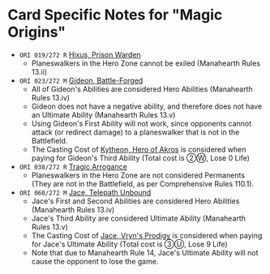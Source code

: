 # Card Specific Notes for "Magic Origins"

* `ORI 019/272 R` [Hixus, Prison Warden](http://gatherer.wizards.com/Pages/Card/Details.aspx?multiverseid=398611)
  * Planeswalkers in the Hero Zone cannot be exiled (Manahearth Rules 13.ii)
* `ORI 023/272 M` [Gideon, Battle-Forged](http://gatherer.wizards.com/Pages/Card/Details.aspx?multiverseid=398429)
  * All of Gideon's Abilities are considered Hero Abilities (Manahearth Rules 13.iv)
  * Gideon does not have a negative ability, and therefore does not have an Ultimate Ability (Manahearth Rules 13.v)
  * Using Gideon's First Ability will not work, since opponents cannot attack (or redirect damage) to a planeswalker that is not in the Battlefield.
  * The Casting Cost of [Kytheon, Hero of Akros](http://gatherer.wizards.com/Pages/Card/Details.aspx?multiverseid=398428) is considered when paying for Gideon's Third Ability (Total cost is &#9313;&#9420;, Lose 0 Life)
* `ORI 038/272 R` [Tragic Arrogance](http://gatherer.wizards.com/Pages/Card/Details.aspx?multiverseid=398610)
  * Planeswalkers in the Hero Zone are not considered Permanents (They are not in the Battlefield, as per Comprehensive Rules 110.1).
* `ORI 060/272 M` [Jace, Telepath Unbound](http://gatherer.wizards.com/Pages/Card/Details.aspx?multiverseid=398435)
  * Jace's First and Second Abilities are considered Hero Abilities (Manahearth Rules 13.iv)
  * Jace's Third Ability are considered Ultimate Ability (Manahearth Rules 13.v)
  * The Casting Cost of [Jace, Vryn's Prodigy](http://gatherer.wizards.com/Pages/Card/Details.aspx?multiverseid=398434) is considered when paying for Jace's Ultimate Ability (Total cost is &#9314;&#9418;, Lose 9 Life)
  * Note that due to Manahearth Rule 14, Jace's Ultimate Ability will not cause the opponent to lose the game. 